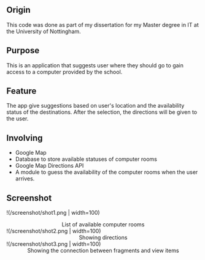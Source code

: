 ## Origin
This code was done as part of my dissertation for my Master degree in IT at the University of Nottingham.
## Purpose
This is an application that suggests user where they should go to gain access to a computer provided by the school.
## Feature
The app give suggestions based on user's location and the availability status of the destinations.
After the selection, the directions will be given to the user.
## Involving
- Google Map
- Database to store available statuses of computer rooms
- Google Map Directions API
- A module to guess the availability of the computer rooms when the user arrives.

## Screenshot
!(/screenshot/shot1.png | width=100)
<center>List of available computer rooms</center>
!(/screenshot/shot2.png | width=100)
<center>Showing directions</center>
!(/screenshot/shot3.png | width=100)
<center>Showing the connection between fragments and view items</center>